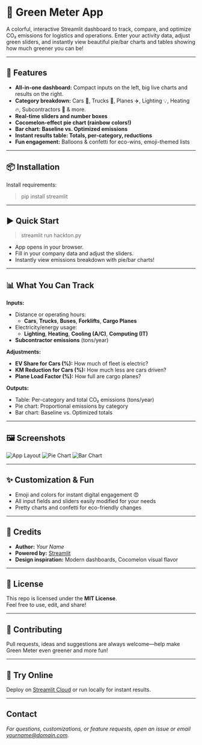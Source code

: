 # 🌱 **Green Meter App**

A colorful, interactive Streamlit dashboard to track, compare, and optimize CO₂ emissions for logistics and operations. Enter your activity data, adjust green sliders, and instantly view beautiful pie/bar charts and tables showing how much greener you can be!

---

## 🚀 **Features**

- **All-in-one dashboard:** Compact inputs on the left, big live charts and results on the right.
- **Category breakdown:** Cars 🚗, Trucks 🚚, Planes ✈️, Lighting 💡, Heating 🔥, Subcontractors 🤝 & more.
- **Real-time sliders and number boxes**
- **Cocomelon-effect pie chart (rainbow colors!)**
- **Bar chart: Baseline vs. Optimized emissions**
- **Instant results table: Totals, per-category, reductions**
- **Fun engagement:** Balloons & confetti for eco-wins, emoji-themed lists

---

## 📦 **Installation**


Install requirements:
>pip install streamlit

---

## ▶️ **Quick Start**

>streamlit run hackton.py


- App opens in your browser.
- Fill in your company data and adjust the sliders.
- Instantly view emissions breakdown with pie/bar charts!

---

## 📊 **What You Can Track**

**Inputs:**
- Distance or operating hours:  
  - **Cars**, **Trucks**, **Buses**, **Forklifts**, **Cargo Planes**
- Electricity/energy usage:  
  - **Lighting**, **Heating**, **Cooling (A/C)**, **Computing (IT)**
- **Subcontractor emissions** (tons/year)

**Adjustments:**
- **EV Share for Cars (%):** How much of fleet is electric?
- **KM Reduction for Cars (%):** How much less are cars driven?
- **Plane Load Factor (%):** How full are cargo planes?

**Outputs:**
- Table: Per-category and total CO₂ emissions (tons/year)
- Pie chart: Proportional emissions by category
- Bar chart: Baseline vs. Optimized totals

---

## 🖼️ **Screenshots**

<!-- Add images here (for example) -->
![App Layout](screenshots/app_layout.png)
![Pie Chart](screenshots/pie_chart.png)
![Bar Chart](screenshots/bar_chart.png)

---

## ✨ **Customization & Fun**

- Emoji and colors for instant digital engagement 😍
- All input fields and sliders easily modified for your needs
- Pretty charts and confetti for eco-friendly changes

---

## 🦄 **Credits**

- **Author:** _Your Name_
- **Powered by:** [Streamlit](https://streamlit.io/)
- **Design inspiration:** Modern dashboards, Cocomelon visual flavor

---

## 📄 **License**

This repo is licensed under the **MIT License**.  
Feel free to use, edit, and share!

---

## 💚 **Contributing**

Pull requests, ideas and suggestions are always welcome—help make Green Meter even greener and more fun!

---

## 🤩 **Try Online**

Deploy on [Streamlit Cloud](https://share.streamlit.io/) or run locally for instant results.

---

## **Contact**

*For questions, customizations, or feature requests, open an issue or email yourname@domain.com.*
